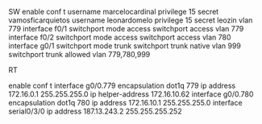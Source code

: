 SW
enable 
conf t
username marcelocardinal privilege 15 secret vamosficarquietos
username leonardomelo privilege 15 secret leozin
vlan 779
interface f0/1
switchport mode access 
switchport access vlan 779
interface f0/2 
switchport mode access
switchport access vlan 780
interface g0/1
switchport mode trunk 
switchport trunk native vlan 999
switchport trunk allowed vlan 779,780,999


RT

enable 
conf t 
interface g0/0.779
encapsulation dot1q 779 
ip address 172.16.0.1 255.255.255.0
ip helper-address 172.16.10.62
interface g0/0.780
encapsulation dot1q 780
ip address 172.16.10.1 255.255.255.0
interface serial0/3/0 
ip address 187.13.243.2 255.255.255.252
